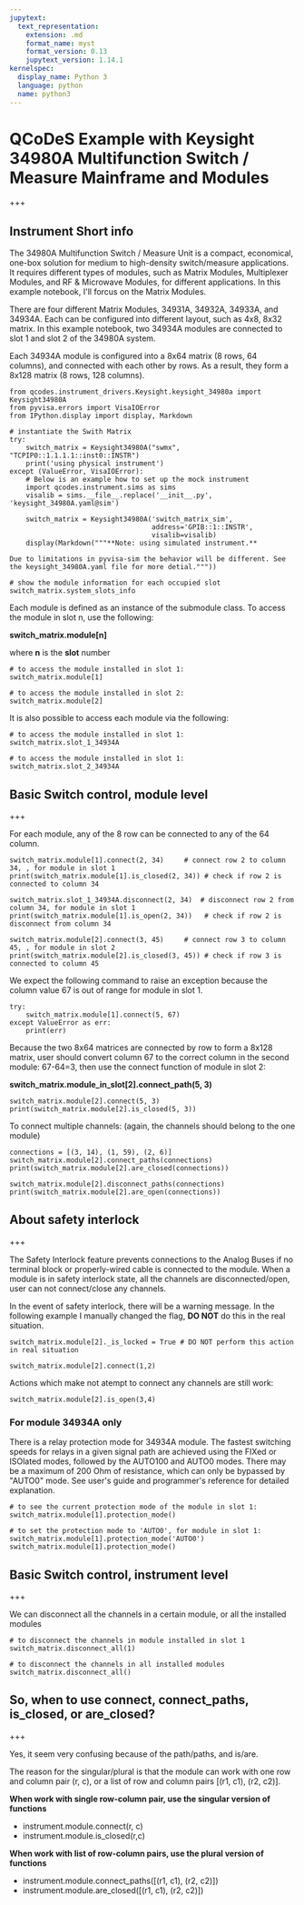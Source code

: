 ```yaml
---
jupytext:
  text_representation:
    extension: .md
    format_name: myst
    format_version: 0.13
    jupytext_version: 1.14.1
kernelspec:
  display_name: Python 3
  language: python
  name: python3
---
```


# QCoDeS Example with Keysight 34980A Multifunction Switch / Measure Mainframe and Modules

+++

## Instrument Short info
The 34980A Multifunction Switch / Measure Unit is a compact, economical, one-box solution for medium to high-density switch/measure applications. It requires different types of modules, such as Matrix Modules, Multiplexer Modules, and RF & Microwave Modules, for different applications. In this example notebook, I'll forcus on the Matrix Modules.

There are four different Matrix Modules, 34931A, 34932A, 34933A, and 34934A. Each can be configured into different layout, such as 4x8, 8x32 matrix. In this example notebook, two 34934A modules are connected to slot 1 and slot 2 of the 34980A system.

Each 34934A module is configured into a 8x64 matrix (8 rows, 64 columns), and connected with each other by rows. As a result, they form a 8x128 matrix (8 rows, 128 columns).

```{code-cell} ipython3
from qcodes.instrument_drivers.Keysight.keysight_34980a import Keysight34980A
from pyvisa.errors import VisaIOError
from IPython.display import display, Markdown
```

```{code-cell} ipython3
# instantiate the Swith Matrix
try:
    switch_matrix = Keysight34980A("swmx", "TCPIP0::1.1.1.1::inst0::INSTR")
    print('using physical instrument')
except (ValueError, VisaIOError):
    # Below is an example how to set up the mock instrument
    import qcodes.instrument.sims as sims
    visalib = sims.__file__.replace('__init__.py', 'keysight_34980A.yaml@sim')

    switch_matrix = Keysight34980A('switch_matrix_sim',
                                   address='GPIB::1::INSTR',
                                   visalib=visalib)
    display(Markdown("""**Note: using simulated instrument.**

Due to limitations in pyvisa-sim the behavior will be different. See the keysight_34980A.yaml file for more detial."""))
```

```{code-cell} ipython3
# show the module information for each occupied slot
switch_matrix.system_slots_info
```

Each module is defined as an instance of the submodule class. To access the module in slot n, use the following:

**switch_matrix.module[n]**

where **n** is the **slot** number

```{code-cell} ipython3
# to access the module installed in slot 1:
switch_matrix.module[1]
```

```{code-cell} ipython3
# to access the module installed in slot 2:
switch_matrix.module[2]
```

It is also possible to access each module via the following:

```{code-cell} ipython3
# to access the module installed in slot 1:
switch_matrix.slot_1_34934A
```

```{code-cell} ipython3
# to access the module installed in slot 1:
switch_matrix.slot_2_34934A
```

## Basic Switch control, module level

+++

For each module, any of the 8 row can be connected to any of the 64 column.

```{code-cell} ipython3
switch_matrix.module[1].connect(2, 34)     # connect row 2 to column 34, , for module in slot 1
print(switch_matrix.module[1].is_closed(2, 34)) # check if row 2 is connected to column 34
```

```{code-cell} ipython3
switch_matrix.slot_1_34934A.disconnect(2, 34)  # disconnect row 2 from column 34, for module in slot 1
print(switch_matrix.module[1].is_open(2, 34))   # check if row 2 is disconnect from column 34
```

```{code-cell} ipython3
switch_matrix.module[2].connect(3, 45)     # connect row 3 to column 45, , for module in slot 2
print(switch_matrix.module[2].is_closed(3, 45)) # check if row 3 is connected to column 45
```

We expect the following command to raise an exception because the column value 67 is out of range for module in slot 1.

```{code-cell} ipython3
try:
    switch_matrix.module[1].connect(5, 67)
except ValueError as err:
    print(err)
```

Because the two 8x64 matrices are connected by row to form a 8x128 matrix, user should convert column 67 to the correct column in the second module: 67-64=3, then use the connect function of module in slot 2:

**switch_matrix.module_in_slot[2].connect_path(5, 3)**

```{code-cell} ipython3
switch_matrix.module[2].connect(5, 3)
print(switch_matrix.module[2].is_closed(5, 3))
```

To connect multiple channels: (again, the channels should belong to the one module)

```{code-cell} ipython3
connections = [(3, 14), (1, 59), (2, 6)]
switch_matrix.module[2].connect_paths(connections)
print(switch_matrix.module[2].are_closed(connections))
```

```{code-cell} ipython3
switch_matrix.module[2].disconnect_paths(connections)
print(switch_matrix.module[2].are_open(connections))
```

## About safety interlock

+++

The Safety Interlock feature prevents connections to the Analog Buses if no terminal block or properly-wired cable is connected to the module. When a module is in safety interlock state, all the channels are disconnected/open, user can not connect/close any channels.

In the event of safety interlock, there will be a warning message. In the following example I manually changed the flag, **DO NOT** do this in the real situation.

```{code-cell} ipython3
switch_matrix.module[2]._is_locked = True # DO NOT perform this action in real situation
```

```{code-cell} ipython3
switch_matrix.module[2].connect(1,2)
```

Actions which make not atempt to connect any channels are still work:

```{code-cell} ipython3
switch_matrix.module[2].is_open(3,4)
```

### For module 34934A only
There is a relay protection mode for 34934A module. The fastest switching speeds for relays in a given signal path are achieved using the FIXed or ISOlated modes, followed by the AUTO100 and AUTO0 modes. There may be a maximum of 200 Ohm of resistance, which can only be bypassed by "AUTO0" mode.
See user's guide and programmer's reference for detailed explanation.

```{code-cell} ipython3
# to see the current protection mode of the module in slot 1:
switch_matrix.module[1].protection_mode()
```

```{code-cell} ipython3
# to set the protection mode to 'AUTO0', for module in slot 1:
switch_matrix.module[1].protection_mode('AUTO0')
switch_matrix.module[1].protection_mode()
```

## Basic Switch control, instrument level

+++

We can disconnect all the channels in a certain module, or all the installed modules

```{code-cell} ipython3
# to disconnect the channels in module installed in slot 1
switch_matrix.disconnect_all(1)
```

```{code-cell} ipython3
# to disconnect the channels in all installed modules
switch_matrix.disconnect_all()
```

## So, when to use connect, connect_paths, is_closed, or are_closed?

+++

Yes, it seem very confusing because of the path/paths, and is/are.

The reason for the singular/plural is that the module can work with one row and column pair (r, c), or a list of row and column pairs [(r1, c1), (r2, c2)].

**When work with single row-column pair, use the singular version of functions**
 - instrument.module.connect(r, c)
 - instrument.module.is_closed(r,c)

**When work with list of row-column pairs, use the plural version of functions**
 - instrument.module.connect_paths([(r1, c1), (r2, c2)])
 - instrument.module.are_closed([(r1, c1), (r2, c2)])
